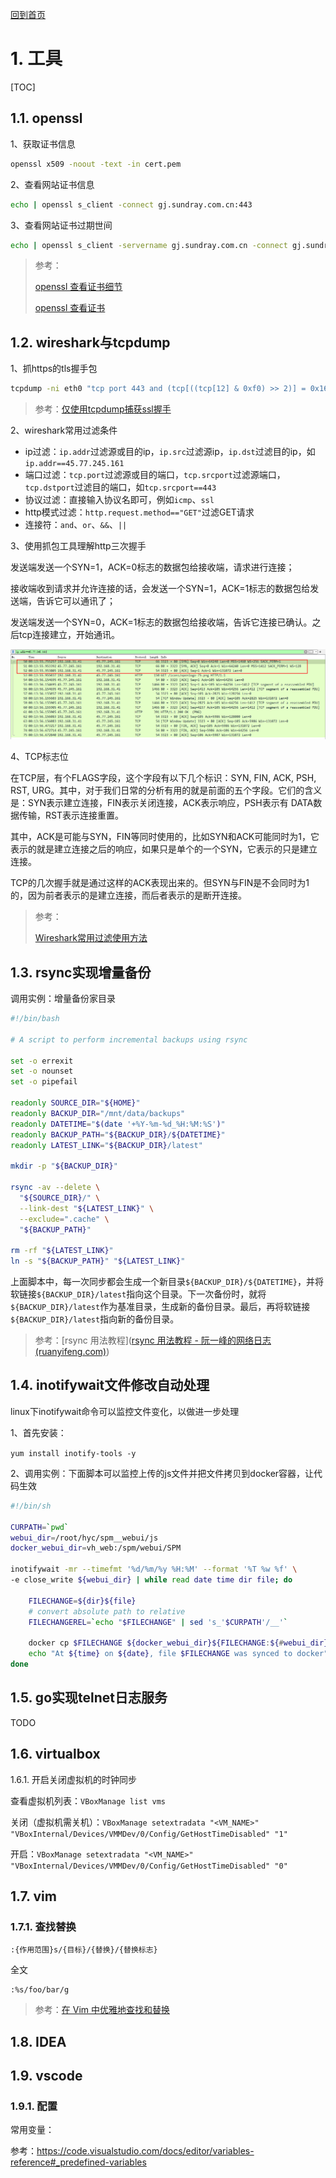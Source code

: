 [回到首页](../README.md)

# 1. 工具

[TOC]

## 1.1. openssl

1、获取证书信息

```bash
openssl x509 -noout -text -in cert.pem
```

2、查看网站证书信息

```bash
echo | openssl s_client -connect gj.sundray.com.cn:443
```

3、查看网站证书过期世间

```bash
echo | openssl s_client -servername gj.sundray.com.cn -connect gj.sundray.com.cn:443 2>/dev/null | openssl x509 -noout -dates
```



> 参考：
>
> [openssl 查看证书细节](https://www.cnblogs.com/shenlinken/p/9968274.html)
>
> [openssl 查看证书]()

## 1.2. wireshark与tcpdump

1、抓https的tls握手包

```bash
tcpdump -ni eth0 "tcp port 443 and (tcp[((tcp[12] & 0xf0) >> 2)] = 0x16)" -w https.pcap
```

>  参考：[仅使用tcpdump捕获ssl握手](https://www.thinbug.com/q/39624745)

2、wireshark常用过滤条件

- ip过滤：`ip.addr`过滤源或目的ip，`ip.src`过滤源ip，`ip.dst`过滤目的ip，如`ip.addr==45.77.245.161`
- 端口过滤：`tcp.port`过滤源或目的端口，`tcp.srcport`过滤源端口，`tcp.dstport`过滤目的端口，如`tcp.srcport==443`
- 协议过滤：直接输入协议名即可，例如`icmp`、`ssl`
- http模式过滤：`http.request.method=="GET"`过滤GET请求
- 连接符：`and`、`or`、`&&`、`||`

3、使用抓包工具理解http三次握手

发送端发送一个SYN=1，ACK=0标志的数据包给接收端，请求进行连接；

接收端收到请求并允许连接的话，会发送一个SYN=1，ACK=1标志的数据包给发送端，告诉它可以通讯了；

发送端发送一个SYN=0，ACK=1标志的数据包给接收端，告诉它连接已确认。之后tcp连接建立，开始通讯。

![image-20210716001431662](../imgs/image-20210716001431662.png)

4、TCP标志位

在TCP层，有个FLAGS字段，这个字段有以下几个标识：SYN, FIN, ACK, PSH, RST, URG。其中，对于我们日常的分析有用的就是前面的五个字段。它们的含义是：SYN表示建立连接，FIN表示关闭连接，ACK表示响应，PSH表示有 DATA数据传输，RST表示连接重置。

其中，ACK是可能与SYN，FIN等同时使用的，比如SYN和ACK可能同时为1，它表示的就是建立连接之后的响应，如果只是单个的一个SYN，它表示的只是建立连接。

TCP的几次握手就是通过这样的ACK表现出来的。但SYN与FIN是不会同时为1的，因为前者表示的是建立连接，而后者表示的是断开连接。

> 参考：
>
> [Wireshark常用过滤使用方法](https://www.cnblogs.com/nmap/p/6291683.html)

## 1.3. rsync实现增量备份

调用实例：增量备份家目录

```bash
#!/bin/bash

# A script to perform incremental backups using rsync

set -o errexit
set -o nounset
set -o pipefail

readonly SOURCE_DIR="${HOME}"
readonly BACKUP_DIR="/mnt/data/backups"
readonly DATETIME="$(date '+%Y-%m-%d_%H:%M:%S')"
readonly BACKUP_PATH="${BACKUP_DIR}/${DATETIME}"
readonly LATEST_LINK="${BACKUP_DIR}/latest"

mkdir -p "${BACKUP_DIR}"

rsync -av --delete \
  "${SOURCE_DIR}/" \
  --link-dest "${LATEST_LINK}" \
  --exclude=".cache" \
  "${BACKUP_PATH}"

rm -rf "${LATEST_LINK}"
ln -s "${BACKUP_PATH}" "${LATEST_LINK}"
```

上面脚本中，每一次同步都会生成一个新目录`${BACKUP_DIR}/${DATETIME}`，并将软链接`${BACKUP_DIR}/latest`指向这个目录。下一次备份时，就将`${BACKUP_DIR}/latest`作为基准目录，生成新的备份目录。最后，再将软链接`${BACKUP_DIR}/latest`指向新的备份目录。

> 参考：[rsync 用法教程]([rsync 用法教程 - 阮一峰的网络日志 (ruanyifeng.com)](https://www.ruanyifeng.com/blog/2020/08/rsync.html))

## 1.4. inotifywait文件修改自动处理

linux下inotifywait命令可以监控文件变化，以做进一步处理

1、首先安装：

`yum install inotify-tools -y`

2、调用实例：下面脚本可以监控上传的js文件并把文件拷贝到docker容器，让代码生效

```bash
#!/bin/sh

CURPATH=`pwd`
webui_dir=/root/hyc/spm__webui/js
docker_webui_dir=vh_web:/spm/webui/SPM

inotifywait -mr --timefmt '%d/%m/%y %H:%M' --format '%T %w %f' \
-e close_write ${webui_dir} | while read date time dir file; do

	FILECHANGE=${dir}${file}
	# convert absolute path to relative
	FILECHANGEREL=`echo "$FILECHANGE" | sed 's_'$CURPATH'/__'`

	docker cp $FILECHANGE ${docker_webui_dir}${FILECHANGE:${#webui_dir}}
	echo "At ${time} on ${date}, file $FILECHANGE was synced to docker"
done
```

## 1.5. go实现telnet日志服务

TODO

## 1.6. virtualbox

1.6.1. 开启关闭虚拟机的时钟同步

查看虚拟机列表：`VBoxManage list vms`

关闭（虚拟机需关机）：`VBoxManage setextradata "<VM_NAME>" "VBoxInternal/Devices/VMMDev/0/Config/GetHostTimeDisabled" "1"`

开启：`VBoxManage setextradata "<VM_NAME>" "VBoxInternal/Devices/VMMDev/0/Config/GetHostTimeDisabled" "0"`

## 1.7. vim

### 1.7.1. 查找替换

```
:{作用范围}s/{目标}/{替换}/{替换标志}
```

全文
```
:%s/foo/bar/g
```

> 参考：[在 Vim 中优雅地查找和替换](https://harttle.land/2016/08/08/vim-search-in-file.html)

## 1.8. IDEA

## 1.9. vscode

### 1.9.1. 配置

常用变量：

参考：https://code.visualstudio.com/docs/editor/variables-reference#_predefined-variables

